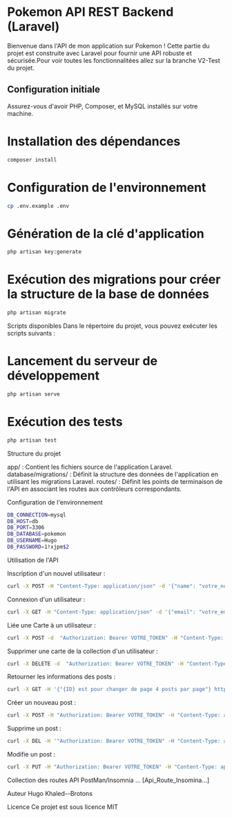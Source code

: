 # Pokemon API REST Backend (Laravel)

Bienvenue dans l'API de mon application sur Pokemon ! Cette partie du projet est construite avec Laravel pour fournir une API robuste et sécurisée.Pour voir toutes les fonctionnalitées allez sur la branche V2-Test du projet.

## Configuration initiale

Assurez-vous d'avoir PHP, Composer, et MySQL installés sur votre machine.

# Installation des dépendances
```bash 
composer install
```

# Configuration de l'environnement
```bash 
cp .env.example .env
```

# Génération de la clé d'application
```bash 
php artisan key:generate
```

# Exécution des migrations pour créer la structure de la base de données
```bash
php artisan migrate
```
Scripts disponibles
Dans le répertoire du projet, vous pouvez exécuter les scripts suivants :

# Lancement du serveur de développement
```bash
php artisan serve
```

# Exécution des tests
```bash
php artisan test
```
Structure du projet

app/ : Contient les fichiers source de l'application Laravel.
database/migrations/ : Définit la structure des données de l'application en utilisant les migrations Laravel.
routes/ : Définit les points de terminaison de l'API en associant les routes aux contrôleurs correspondants.

Configuration de l'environnement
```bash 
DB_CONNECTION=mysql
DB_HOST=db
DB_PORT=3306
DB_DATABASE=pokemon
DB_USERNAME=Hugo
DB_PASSWORD=1!xjpm$2
```
Utilisation de l'API

Inscription d'un nouvel utilisateur :
```bash
curl -X POST -H "Content-Type: application/json" -d '{"name": "votre_nom", "email": "votre_email", "password": "votre_mot_de_passe"}' http://159.89.109.88:8000/api/register
```

Connexion d'un utilisateur :
```bash 
curl -X GET -H "Content-Type: application/json" -d '{"email": "votre_email", "password": "votre_mot_de_passe"}' http://159.89.109.88:8000/api/login
```

Liée une Carte à un utilisateur :
```bash
curl -X POST -d  "Authorization: Bearer VOTRE_TOKEN" -H "Content-Type: application/json"'{"pokemoncard_id": "id de la carte liée a l'id de l'user"} http://159.89.109.88:8000/api/user/add-card/{pokemonCard}
```

Supprimer une carte de la collection d'un utilisateur :
```bash
curl -X DELETE -d  "Authorization: Bearer VOTRE_TOKEN" -H "Content-Type: application/json"'{"pokemoncard_id": "id de la carte supprimer a l'id de l'user"} http://159.89.109.88:8000/api/user/remove-card/1

```

Retourner les informations des posts :
```bash
curl -X GET -H '{"{ID} est pour changer de page 4 posts par page"} http://159.89.109.88:8000/api/posts?page={ID}
```

Créer un nouveau post :
```bash
curl -X POST -H "Authorization: Bearer VOTRE_TOKEN" -H "Content-Type: application/json" -d '{"title": "titre_du_post", "content": "contenu_du_post"}' http://159.89.109.88:8000/api/posts/create
```

Supprime un post :
```bash
curl -X DEL -H '"Authorization: Bearer VOTRE_TOKEN" -H "Content-Type: application/json" http://159.89.109.88:8000/api/posts/{post}
```
Modifie un post :
```bash
curl -X PUT -H "Authorization: Bearer VOTRE_TOKEN" -H "Content-Type: application/json" -d '{"title": "nouveau_titre_du_post", "content": "nouveau_contenu_du_post"}' http://159.89.109.88:8000/api/posts/edit/{post}
```

Collection des routes API PostMan/Insomnia ...
[Api_Route_Insomina…] 

Auteur
Hugo Khaled--Brotons

Licence
Ce projet est sous licence MIT